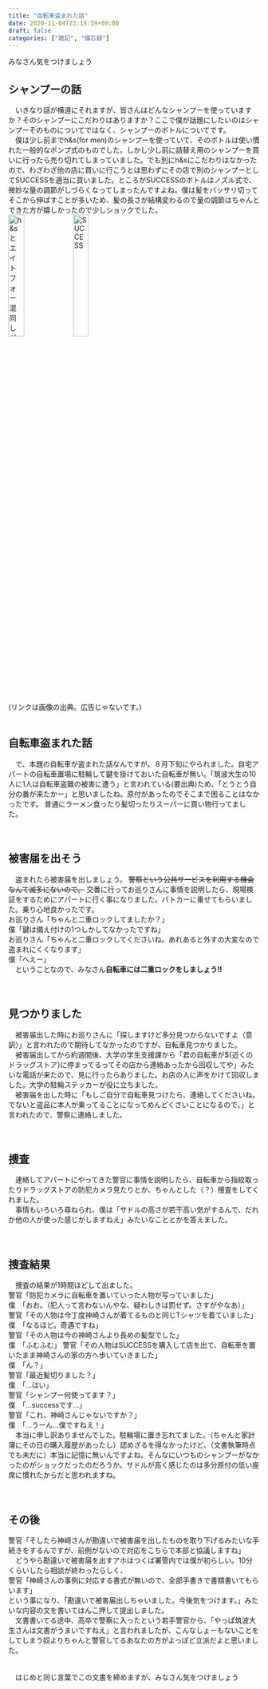 ```yaml
---
title: "自転車盗まれた話"
date: 2020-11-04T23:19:59+09:00
draft: false
categories: ["雑記", "備忘録"]
---
```

みなさん気をつけましょう
<br>

## シャンプーの話
　いきなり話が横道にそれますが、皆さんはどんなシャンプーを使っていますか？そのシャンプーにこだわりはありますか？ここで僕が話題にしたいのはシャンプーそのものについてではなく、シャンプーのボトルについてです。  
　僕は少し前までh&s(for men)のシャンプーを使っていて、そのボトルは使い慣れた一般的なポンプ式のものでした。しかし少し前に詰替え用のシャンプーを買いに行ったら売り切れてしまっていました。でも別にh&sにこだわりはなかったので、わざわざ他の店に買いに行こうとは思わずにその店で別のシャンプーとしてSUCCESSを適当に買いました。ところがSUCCESSのボトルはノズル式で、微妙な量の調節がしづらくなってしまったんですよね。僕は髪をバッサリ切ってそこから伸ばすことが多いため、髪の長さが結構変わるので量の調節はちゃんとできた方が嬉しかったので少しショックでした。  
<a  href="https://www.amazon.co.jp/%E3%82%B7%E3%83%A3%E3%83%B3%E3%83%97%E3%83%BC-%E3%83%A2%E3%82%A4%E3%82%B9%E3%83%81%E3%83%A3%E3%83%BC-%E3%83%9D%E3%83%B3%E3%83%97-370mL/dp/B074F1GVJ3/"><img src="/img/hs-shampoo.jpg" width="25%" alt="h&sとエイトフォー混同しがち"/></a>
<a href="https://www.amazon.co.jp/E3-82-B5-E3-82-AF-E3-82-BB-E3-82-B9-E8-96-AC-E7-94-A8-E3-82-B7-E3-83-A3-E3-83-B3-E3-83-97-E3-83-B/dp/B0842XWHXH/"><img src="/img/success-shampoo.jpg" width="25%" alt="SUCCESS" /></a>  
(リンクは画像の出典。広告じゃないです。)
<br>
<br>

## 自転車盗まれた話
　で、本題の自転車が盗まれた話なんですが。８月下旬にやられました。自宅アパートの自転車置場に駐輪して鍵を掛けておいた自転車が無い。「筑波大生の10人に1人は自転車盗難の被害に遭う」と言われている(要出典)ため、「とうとう自分の番が来たかー」と思いましたね。原付があったのでそこまで困ることはなかったです。 普通にラーメン食ったり髪切ったりスーパーに買い物行ってました。  
<br>
<br>

## 被害届を出そう
　盗まれたら被害届を出しましょう。 ~~警察という公共サービスを利用する機会なんて滅多にないので。~~ 交番に行ってお巡りさんに事情を説明したら、現場検証をするためにアパートに行く事になりました。パトカーに乗せてもらいました。乗り心地良かったです。  
お巡りさん「ちゃんと二重ロックしてましたか？」  
僕「鍵は備え付けの1つしかしてなかったですね」  
お巡りさん「ちゃんと二重ロックしてくださいね。あれあると外すの大変なので盗まれにくくなります」  
僕「へえー」  
　ということなので、みなさん**自転車には二重ロックをしましょう!!**  
<br>
<br>

## 見つかりました
　被害届出した時にお巡りさんに「探しますけど多分見つからないですよ（意訳）」と言われたので期待してなかったのですが、自転車見つかりました。  
　被害届出してから約週間後、大学の学生支援課から「君の自転車が${近くのドラッグストア}に停まってるってその店から連絡あったから回収してや」みたいな電話が来たので、見に行ったらありました。お店の人に声をかけて回収しました。大学の駐輪ステッカーが役に立ちました。  
　被害届を出した時に「もしご自分で自転車見つけたら、連絡してくださいね。でないと盗品に本人が乗ってることになってめんどくさいことになるので。」と言われたので、警察に連絡しました。  
<br>
<br>

## 捜査
　連絡してアパートにやってきた警官に事情を説明したら、自転車から指紋取ったりドラッグストアの防犯カメラ見たりとか、ちゃんとした（？）捜査をしてくれました。  
　事情もいろいろ尋ねられ、僕は「サドルの高さが若干高い気がするんで、だれか他の人が使った感じがしますねえ」みたいなこととかを答えました。  
<br>
<br>

## 捜査結果
　捜査の結果が1時間ほどして出ました。  
警官「防犯カメラに自転車を置いていった人物が写っていました」  
僕　「おお。（犯人って言わないんやな、疑わしきは罰せず。さすがやなあ）」  
警官「その人物は今丁度神崎さんが着てるものと同じTシャツを着ていました」  
僕　「なるほど。奇遇ですね」  
警官「その人物は今の神崎さんより長めの髪型でした」  
僕　「ふむふむ」
警官「その人物はSUCCESSを購入して店を出て、自転車を置いたまま神崎さんの家の方へ歩いていきました」  
僕　「ん？」  
警官「最近髪切りました？」  
僕　「...はい」  
警官「シャンプー何使ってます？」  
僕　「...successです...」  
警官「これ、神崎さんじゃないですか？」  
僕　「...うーん...僕ですねえ！」  
　本当に申し訳ありませんでした。駐輪場に置き忘れてました。（ちゃんと家計簿にその日の購入履歴があったし）認めざるを得なかったけど、（文書執筆時点でも未だに）本当に記憶に無いんですよね。そんなにいつものシャンプーがなかったのがショックだったのだろうか。サドルが高く感じたのは多分原付の低い座席に慣れたからだと思われますね。  
<br>
<br>

## その後
警官「そしたら神崎さんが勘違いで被害届を出したものを取り下げるみたいな手続きをするんですが、前例がないので対応をこちらで本部と協議しますね」  
　どうやら勘違いで被害届を出すアホはつくば署管内では僕が初らしい。10分くらいしたら相談が終わったらしく、  
警官「神崎さんの事例に対応する書式が無いので、全部手書きで書類書いてもらいます」  
という事になり、「勘違いで被害届出しちゃいました。今後気をつけます。」みたいな内容の文を書いてはんこ押して提出しました。  
　文書書いてる途中、高卒で警察に入ったという若手警官から、「やっぱ筑波大生さんは文書がうまいですねえ」と言われましたが、こんなしょーもないことをしてしまう奴よりちゃんと警官してるあなたの方がよっぽど立派だよと思いました。  
<br>
<br>
　はじめと同じ言葉でこの文書を締めますが、みなさん気をつけましょう  

